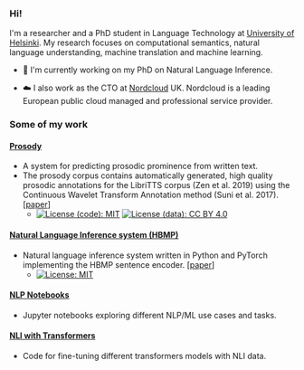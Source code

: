 ### Hi!

I'm a researcher and a PhD student in Language Technology at 
[University of Helsinki](https://blogs.helsinki.fi/language-technology/). 
My research focuses on computational semantics, natural language understanding, machine translation and machine learning. 

- 🔬 I'm currently working on my PhD on Natural Language Inference. 

- ☁️ I also work as the CTO at [Nordcloud](https://www.nordcloud.com) UK. Nordcloud is a leading European public cloud managed and 
professional service provider.

### Some of my work

#### [Prosody](https://github.com/Helsinki-NLP/prosody)
- A system for predicting prosodic prominence from written text. 
- The prosody corpus contains automatically generated, high quality prosodic annotations for the LibriTTS corpus (Zen et al. 2019) using the Continuous Wavelet Transform Annotation method (Suni et al. 2017). [[paper](https://aclweb.org/anthology/W19-6129/)]
  - [![License (code): MIT](https://img.shields.io/badge/License-MIT-yellow.svg)](https://opensource.org/licenses/MIT) [![License (data): CC BY 4.0](https://img.shields.io/badge/License-CC%20BY%204.0-lightgrey.svg)](https://creativecommons.org/licenses/by/4.0/) 

#### [Natural Language Inference system (HBMP)](https://github.com/Helsinki-NLP/HBMP)
- Natural language inference system written in Python and PyTorch implementing the HBMP sentence encoder. [[paper](https://www.cambridge.org/core/journals/natural-language-engineering/article/sentence-embeddings-in-nli-with-iterative-refinement-encoders/AC811644D52446E414333B20FEACE00F)]
  - [![License: MIT](https://img.shields.io/badge/License-MIT-yellow.svg)](https://opensource.org/licenses/MIT)

#### [NLP Notebooks](https://github.com/aarnetalman/Notebooks)
- Jupyter notebooks exploring different NLP/ML use cases and tasks.

#### [NLI with Transformers](https://github.com/aarnetalman/nli-with-transformers)
- Code for fine-tuning different transformers models with NLI data.

<!--
**aarnetalman/aarnetalman** is a ✨ _special_ ✨ repository because its `README.md` (this file) appears on your GitHub profile.

Here are some ideas to get you started:

- 🔭 I’m currently working on ...
- 🌱 I’m currently learning ...
- 👯 I’m looking to collaborate on ...
- 🤔 I’m looking for help with ...
- 💬 Ask me about ...
- 📫 How to reach me: ...
- 😄 Pronouns: ...
- ⚡ Fun fact: ...
-->

